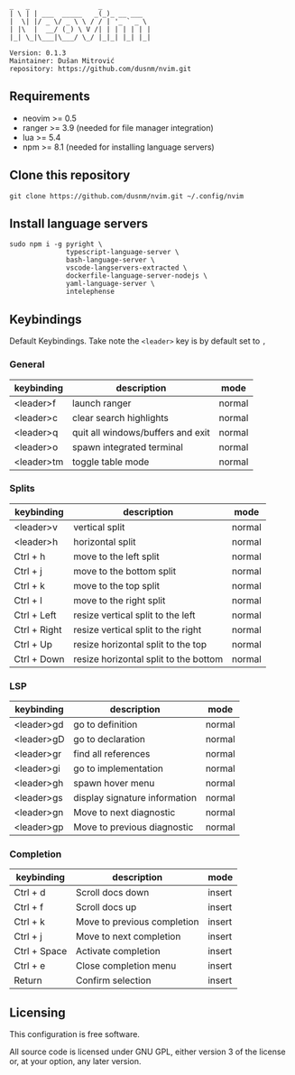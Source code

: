 ```
_   _                 _           
| \ | | ___  _____   _(_)_ __ ___  
|  \| |/ _ \/ _ \ \ / / | '_ ` _ \ 
| |\  |  __/ (_) \ V /| | | | | | |
|_| \_|\___|\___/ \_/ |_|_| |_| |_|

Version: 0.1.3
Maintainer: Dušan Mitrović
repository: https://github.com/dusnm/nvim.git
```

## Requirements
* neovim >= 0.5
* ranger >= 3.9 (needed for file manager integration)
* lua >= 5.4
* npm >= 8.1 (needed for installing language servers)

## Clone this repository
```
git clone https://github.com/dusnm/nvim.git ~/.config/nvim
```

## Install language servers
```
sudo npm i -g pyright \
              typescript-language-server \
              bash-language-server \
              vscode-langservers-extracted \
              dockerfile-language-server-nodejs \
              yaml-language-server \
              intelephense
```
## Keybindings
Default Keybindings. Take note the `<leader>` key is by default set to `,`

### General

| keybinding       | description                       | mode   |
|------------------|-----------------------------------|--------|
| &lt;leader&gt;f  | launch ranger                     | normal |
| &lt;leader&gt;c  | clear search highlights           | normal |
| &lt;leader&gt;q  | quit all windows/buffers and exit | normal |
| &lt;leader&gt;o  | spawn integrated terminal         | normal |
| &lt;leader&gt;tm | toggle table mode                 | normal |

### Splits

| keybinding      | description                           | mode   |
|-----------------|---------------------------------------|--------|
| &lt;leader&gt;v | vertical split                        | normal |
| &lt;leader&gt;h | horizontal split                      | normal |
| Ctrl + h        | move to the left split                | normal |
| Ctrl + j        | move to the bottom split              | normal |
| Ctrl + k        | move to the top split                 | normal |
| Ctrl + l        | move to the right split               | normal |
| Ctrl + Left     | resize vertical split to the left     | normal |
| Ctrl + Right    | resize vertical split to the right    | normal |
| Ctrl + Up       | resize horizontal split to the top    | normal |
| Ctrl + Down     | resize horizontal split to the bottom | normal |

### LSP

| keybinding       | description                   | mode   |
|------------------|-------------------------------|--------|
| &lt;leader&gt;gd | go to definition              | normal |
| &lt;leader&gt;gD | go to declaration             | normal |
| &lt;leader&gt;gr | find all references           | normal |
| &lt;leader&gt;gi | go to implementation          | normal |
| &lt;leader&gt;gh | spawn hover menu              | normal |
| &lt;leader&gt;gs | display signature information | normal |
| &lt;leader&gt;gn | Move to next diagnostic       | normal |
| &lt;leader&gt;gp | Move to previous diagnostic   | normal |

### Completion

| keybinding   | description                 | mode   |
|--------------|-----------------------------|--------|
| Ctrl + d     | Scroll docs down            | insert |
| Ctrl + f     | Scroll docs up              | insert |
| Ctrl + k     | Move to previous completion | insert |
| Ctrl + j     | Move to next completion     | insert |
| Ctrl + Space | Activate completion         | insert |
| Ctrl + e     | Close completion menu       | insert |
| Return       | Confirm selection           | insert |


## Licensing
This configuration is free software.

All source code is licensed under GNU GPL, either version 3 of the license or, at your option, any later version.
